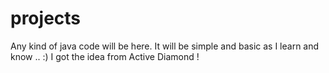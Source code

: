 # projects
Any kind of java code will be here.
It will be simple and basic as I learn and know .. :)
I got the idea from Active Diamond ! 

